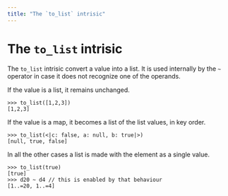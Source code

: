 ```yaml
---
title: "The `to_list` intrisic"
---
```

# The `to_list` intrisic

The `to_list` intrisic convert a value into a list. It is used internally by the `~` operator in case it does not recognize one of the operands.

If the value is a list, it remains unchanged.
```dices
>>> to_list([1,2,3])
[1,2,3]
```

If the value is a map, it becomes a list of the list values, in key order.
```dices
>>> to_list(<|c: false, a: null, b: true|>)
[null, true, false]
```

In all the other cases a list is made with the element as a single value.
```dices
>>> to_list(true)
[true]
>>> d20 ~ d4 // this is enabled by that behaviour
[1..=20, 1..=4]
```